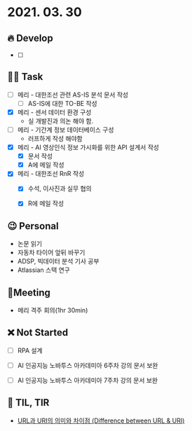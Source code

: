 # 2021. 03. 30

## 🔥 Develop

- [ ] 




##  🏳‍🌈 Task

- [ ] 메리 - 대한조선 관련 AS-IS 분석 문서 작성
  - [ ] AS-IS에 대한 TO-BE 작성
- [x] 메리 - 센서 데이터 환경 구성
  *  실 개발진과 의논 해야 함.
- [ ] 메리 -  기간계 정보 데이터베이스 구성
  * 러프하게 작성 해야함
- [x] 메리 - AI 영상인식 정보 가시화를 위한 API 설계서 작성
  - [x] 문서 작성
  - [x] A에 메일 작성
- [x] 메리 - 대한조선 RnR 작성
  - [x] 수석, 이사진과 실무 협의
  - [x] R에 메일 작성



## 😉 Personal

* 논문 읽기
* 자동차 타이어 앞뒤 바꾸기
* ADSP, 빅데이터 분석 기사 공부
* Atlassian 스택 연구




## :dizzy: ​Meeting

* 메리 격주 회의(1hr 30min)



## ❌ Not Started

- [ ] RPA 설계
- [ ] AI 인공지능 노바투스 아카데미아 6주차 강의 문서 보완
- [ ] AI 인공지능 노바투스 아카데미아 7주차 강의 문서 보완



## 📸 TIL, TIR

* [URL과 URI의 의미와 차이점 (Difference between URL & URI)](https://blog.lael.be/post/61)

